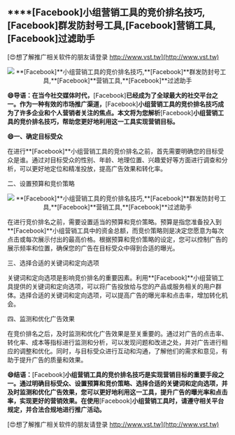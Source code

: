 ## ****[Facebook]**小组营销工具的竞价排名技巧,**[Facebook]**群发防封号工具,**[Facebook]**营销工具,**[Facebook]**过滤助手**

[😍想了解推广相关软件的朋友请登录 http://www.vst.tw](http://www.vst.tw)

 <center><img src="https://vst.tw/MP4/tuiguang/png/1.png" alt="**[Facebook]**小组营销工具的竞价排名技巧,**[Facebook]**群发防封号工具,**[Facebook]**营销工具,**[Facebook]**过滤助手"></center>

**😄导语：在当今社交媒体时代，**[Facebook]**已经成为了全球最大的社交平台之一。作为一种有效的市场推广渠道，**[Facebook]**小组营销工具的竞价排名技巧成为了许多企业和个人营销者关注的焦点。本文将为您解析**[Facebook]**小组营销工具的竞价排名技巧，帮助您更好地利用这一工具实现营销目标。**

**😄一、确定目标受众**

在进行**[Facebook]**小组营销工具的竞价排名之前，首先需要明确您的目标受众是谁。通过对目标受众的性别、年龄、地理位置、兴趣爱好等方面进行调查和分析，可以更好地定位和精准投放，提高广告效果和转化率。

二、设置预算和竞价策略

 <center><img src="https://vst.tw/MP4/tuiguang/png/4.png" alt="**[Facebook]**小组营销工具的竞价排名技巧,**[Facebook]**群发防封号工具,**[Facebook]**营销工具,**[Facebook]**过滤助手"></center>

在进行竞价排名之前，需要设置适当的预算和竞价策略。预算是指您准备投入到**[Facebook]**小组营销工具中的资金总额，而竞价策略则是决定您愿意为每次点击或每次展示付出的最高价格。根据预算和竞价策略的设定，您可以控制广告的展示频率和位置，确保您的广告在目标受众中得到合适的曝光。

三、选择合适的关键词和定向选项

关键词和定向选项是影响竞价排名的重要因素。利用**[Facebook]**小组营销工具提供的关键词和定向选项，可以将广告投放给与您的产品或服务相关的用户群体。选择合适的关键词和定向选项，可以提高广告的曝光率和点击率，增加转化机会。

四、监测和优化广告效果

在竞价排名之后，及时监测和优化广告效果是至关重要的。通过对广告的点击率、转化率、成本等指标进行监测和分析，可以发现问题和改进之处，并对广告进行相应的调整和优化。同时，与目标受众进行互动和沟通，了解他们的需求和意见，有助于提升广告的质量和效果。

**😄结语：**[Facebook]**小组营销工具的竞价排名技巧是实现营销目标的重要手段之一。通过明确目标受众、设置预算和竞价策略、选择合适的关键词和定向选项，并及时监测和优化广告效果，您可以更好地利用这一工具，提升广告的曝光率和点击率，实现更好的营销效果。在使用**[Facebook]**小组营销工具时，请遵守相关平台规定，并合法合规地进行推广活动。**

[😍想了解推广相关软件的朋友请登录 http://www.vst.tw](http://www.vst.tw)



